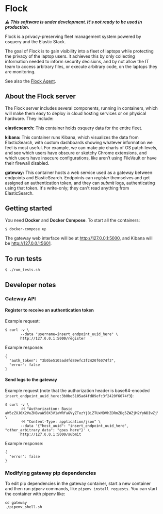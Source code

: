 # Flock

_**⚠️ This software is under development. It's not ready to be used in production.**_

Flock is a privacy-preserving fleet management system powered by osquery and the Elastic Stack.

The goal of Flock is to gain visibility into a fleet of laptops while protecting the privacy of the laptop users. It achieves this by only collecting information needed to inform security decisions, and by not allow the IT team to access arbitrary files, or execute arbitrary code, on the laptops they are monitoring.

See also the [Flock Agent](https://github.com/firstlookmedia/flock-agent).

## About the Flock server

The Flock server includes several components, running in containers, which will make them easy to deploy in cloud hosting services or on physical hardware. They include:

**elasticsearch:** This container holds osquery data for the entire fleet.

**kibana:** This container runs Kibana, which visualizes the data from ElasticSearch, with custom dashboards showing whatever information we feel is most useful. For example, we can make pie charts of OS patch levels, and see which users have obscure or sketchy Chrome extensions, and which users have insecure configurations, like aren’t using FileVault or have their firewall disabled.

**gateway:** This container hosts a web service used as a gateway between endpoints and ElasticSearch. Endpoints can _register_ themselves and get assigned an authentication token, and they can _submit_ logs, authenticating using that token. It's write-only; they can't read anything from ElasticSearch.

## Getting started

You need **Docker** and **Docker Compose**. To start all the containers:

```sh
$ docker-compose up
```

The gateway web interface will be at http://127.0.0.1:5000, and Kibana will be http://127.0.0.1:5601.

## To run tests

```
$ ./run_tests.sh
```

## Developer notes

### Gateway API

#### Register to receive an authentication token

Example request:

```
$ curl -v \
       --data "username=insert_endpoint_uuid_here" \
       http://127.0.0.1:5000/register
```

Example response:

```
{
  "auth_token": "3b0be5105ad4fd89efc3f2420f6074f3",
  "error": false
}
```

#### Send logs to the gateway

Example request (note that the authorization header is base64-encoded `insert_endpoint_uuid_here:3b0be5105ad4fd89efc3f2420f6074f3`):

```
$ curl -v \
       -H "Authorization: Basic aW5zZXJ0X2VuZHBvaW50X3V1aWRfaGVyZTozYjBiZTUxMDVhZDRmZDg5ZWZjM2YyNDIwZjYwNzRmMw==" \
       -H "Content-Type: application/json" \
       --data '{"host_uuid": "insert_endpoint_uuid_here", "other_arbitrary_data": "goes here"}' \
       http://127.0.0.1:5000/submit
```

Example response:

```
{
  "error": false
}
```

### Modifying gateway pip dependencies

To edit pip dependencies in the gateway container, start a new container and then run `pipenv` commands, like `pipenv install requests`. You can start the container with pipenv like:

```
cd gateway
./pipenv_shell.sh
```
